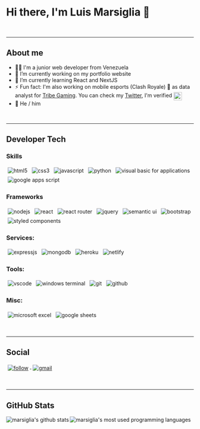 # Hi there, I'm Luis Marsiglia 👋

<br />

---
## About me
- 👨‍💻 I'm a junior web developer from Venezuela
- 🔭 I’m currently working on my portfolio website
- 🌱 I’m currently learning React and NextJS
- ⚡ Fun fact: I'm also working on mobile esports (Clash Royale) 📱 as data analyst for [Tribe Gaming](https://twitter.com/tribegaming). You can check my [Twitter](https://twitter.com/marsigliaCR), I'm verified <img src="https://upload.wikimedia.org/wikipedia/commons/thumb/e/e4/Twitter_Verified_Badge.svg/512px-Twitter_Verified_Badge.svg.png" alt="html" style="vertical-align:top" width="22px">
- 🧑 He / him

<br />

---
## Developer Tech

### Skills
<p align="left">
  <img src="https://img.shields.io/badge/HTML5-E34F26?style=flat&logo=html5&logoColor=white" alt="html5" style="vertical-align:top; margin:4px">
  <img src="https://img.shields.io/badge/CSS3-1572B6?&style=flat&logo=css3&logoColor=white" alt="css3" style="vertical-align:top; margin:4px">
  <img src="https://img.shields.io/badge/JavaScript-F7DF1E?style=flat&logo=javascript&logoColor=black" alt="javascript" style="vertical-align:top; margin:4px">
  <img src="https://img.shields.io/badge/Python-3776AB?style=flat&logo=python&logoColor=white" alt="python" style="vertical-align:top; margin:4px">
  <img src="https://img.shields.io/badge/Visual_Basic_for_Applications-6483c0?style=flat&logo=python&logoColor=white" alt="visual basic for applications" style="vertical-align:top; margin:4px">
  <img src="https://img.shields.io/badge/Google_Apps_Script-4285F4?style=flat&logo=python&logoColor=white" alt="google apps script" style="vertical-align:top; margin:4px">
</p>

### Frameworks
<p align="left">
  <img src="https://img.shields.io/badge/Node.js-43853D?style=flat&logo=node.js&logoColor=white" alt="nodejs" style="vertical-align:top; margin:4px">
  <img src="https://img.shields.io/badge/React-20232A?style=flat&logo=react&logoColor=61DAFB" alt="react" style="vertical-align:top; margin:4px">
  <img src="https://img.shields.io/badge/React_Router-CA4245?style=flat&logo=react-router&logoColor=white" alt="react router" style="vertical-align:top; margin:4px">
  <img src="https://img.shields.io/badge/jQuery-0769AD?style=flat&logo=jquery&logoColor=white" alt="jquery" style="vertical-align:top; margin:4px">
  <img src="https://img.shields.io/badge/React_Semantic_UI-35BDB2?style=flat&logo=semanticuireact&logoColor=white" alt="semantic ui" style="vertical-align:top; margin:4px">
  <img src="https://img.shields.io/badge/Bootstrap-7952B3?style=flat&logo=bootstrap&logoColor=white" alt="bootstrap" style="vertical-align:top; margin:4px">
  <!-- <img src="https://img.shields.io/badge/Next.js-000000?style=flat&logo=next.js&logoColor=white" alt="next js" style="vertical-align:top; margin:4px"> -->
  <img src="https://img.shields.io/badge/styled_components-DB7093?style=flat&logo=bootstrap&logoColor=white" alt="styled components" style="vertical-align:top; margin:4px">
  <!-- <img src="https://img.shields.io/badge/Material--UI-0081CB?style=flat&logo=material-ui&logoColor=white" alt="material ui" style="vertical-align:top; margin:4px"> -->
  <!-- <img src="https://img.shields.io/badge/Tailwind_CSS-38B2AC?style=flat&logo=tailwind-css&logoColor=white" alt="tailwind css" style="vertical-align:top; margin:4px"> -->
</p>


### Services:
<p align="left">
  <img src="https://img.shields.io/badge/Express.js-404D59?style=flat" alt="expressjs" style="vertical-align:top; margin:4px">
  <!-- <img src="https://img.shields.io/badge/Redux-593D88?style=flat&logo=redux&logoColor=white" alt="redux" style="vertical-align:top; margin:4px"> -->
  <img src="https://img.shields.io/badge/MongoDB-47A248?style=flat&logo=mongodb&logoColor=white" alt="mongodb" style="vertical-align:top; margin:4px">
  <img src="https://img.shields.io/badge/Heroku-430098?style=flat&logo=heroku&logoColor=white" alt="heroku" style="vertical-align:top; margin:4px">
  <img src="https://img.shields.io/badge/Netlify-00C7B7?style=flat&logo=netlify&logoColor=white" alt="netlify" style="vertical-align:top; margin:4px">
</p>

### Tools:
<p align="left">
  <img src="https://img.shields.io/badge/Visual_Studio_Code-007ACC?style=flat&logo=visualstudiocode&logoColor=white" alt="vscode" style="vertical-align:top; margin:4px">
  <img src="https://img.shields.io/badge/Terminal-4D4D4D?style=flat&logo=windows-terminal&logoColor=white" alt="windows terminal" style="vertical-align:top; margin:4px">
  <img src="https://img.shields.io/badge/Git-F05032?style=flat&logo=git&logoColor=white" alt="git" style="vertical-align:top; margin:4px">
  <img src="https://img.shields.io/badge/Github-181717?style=flat&logo=github&logoColor=white" alt="github" style="vertical-align:top; margin:4px">
</p>

### Misc:
<p align="left">
  <img src="https://img.shields.io/badge/Microsoft_Excel-217346?style=flat&logo=microsoft-excel&logoColor=white" alt="microsoft excel" style="vertical-align:top; margin:4px">
  <img src="https://img.shields.io/badge/Google_Sheets-34A853?style=flat&logo=google-sheets&logoColor=white" alt="google sheets" style="vertical-align:top; margin:4px">
</p>


<br />

---
## Social 
<p align="left">
  <!-- <a href="https://twitter.com/marsigliacr">
    <img src="https://img.shields.io/badge/Twitter-1DA1F2?style=flat&logo=twitter&logoColor=white" alt="twitter" style="vertical-align:top; margin:4px">
  </a> -->

  <!-- [![Twitter Follow](https://img.shields.io/twitter/follow/marsigliacr?color=1DA1F2&logo=twitter&style=flat)](https://twitter.com/intent/follow?original_referer=https%3A%2F%2Fgithub.com%2Fmarsigliadev&screen_name=marsigliacr) -->
  
  <a href="https://twitter.com/intent/follow?original_referer=https%3A%2F%2Fgithub.com%2Fmarsigliadev&screen_name=marsigliacr">
    <img src="https://img.shields.io/twitter/follow/marsigliacr?label=Follow&color=1DA1F2&logo=twitter&style=flat" alt="follow" style="vertical-align:top; margin:4px">
  </a>

  <a href="mailto:marsiglia.business@gmail.com">
    <img src="https://img.shields.io/badge/Gmail-D14836?style=flat&logo=gmail&logoColor=white" alt="gmail" style="vertical-align:top; margin:4px">
  </a>
  
  <!-- <a href="https://www.instagram.com/marsigliah">
    <img src="https://img.shields.io/badge/Instagram-E4405F?style=flat&logo=instagram&logoColor=white" alt="instagram" style="vertical-align:top; margin:4px">
  </a> -->
  <!-- <a href="https://www.linkedin.com/in/marsigliadev/">
    <img src="https://img.shields.io/badge/LinkedIn-0077B5?style=flat&logo=linkedin&logoColor=white" style="vertical-align:top; margin:4px">
  </a> -->
  <!-- <a href="[#](https://stackoverflow.com/users/16011210/marsidev)">
    <img src="https://img.shields.io/badge/Stack_Overflow-FE7A16?style=flat&logo=stack-overflow&logoColor=white" alt="stackoverflow" style="vertical-align:top; margin:4px">
  </a> -->

  <!-- [![Website](https://img.shields.io/website-up-down-green-red/http/my-website-url.com.svg)][website-url] -->
  <!-- [![Website](https://img.shields.io/website?label=my-website-name.com&style=flat&url=https%3A%2F%2Fcodestackr.com)][website-url] -->

</p>

<br />

---
## GitHub Stats

<a href="https://github.com/anuraghazra/github-readme-stats">
  <img align="left" src="https://github-readme-stats.vercel.app/api?username=marsigliadev&show_icons=true&hide_border=true&count_private=true&bg_color=30,e96443,904e95&title_color=fff&text_color=fff&icon_color=fff&border_radius=15" alt="marsiglia's github stats" style="margin-bottom: 1em">
</a>

<a href="https://github.com/anuraghazra/github-readme-stats">
  <img align="left" src="https://github-readme-stats.vercel.app/api/top-langs/?username=marsigliadev&exclude_repo=github-readme-stats,anuraghazra.github.iomarsigliadev&hide_border=true&bg_color=30,e96443,904e95&title_color=fff&text_color=fff&border_radius=15" alt="marsiglia's most used programming languages" >
</a>




[website-url]: https://my-website-url.com
[twitter]: https://twitter.com/marsigliacr
<!-- [youtube]: https://youtube.com/marsiglia -->
<!-- [instagram]: https://instagram.com/marsigliah -->
<!-- [linkedin]: https://linkedin.com/in/marsiglia -->
<!-- https://simpleicons.org -->
<!-- https://img.shields.io/ -->